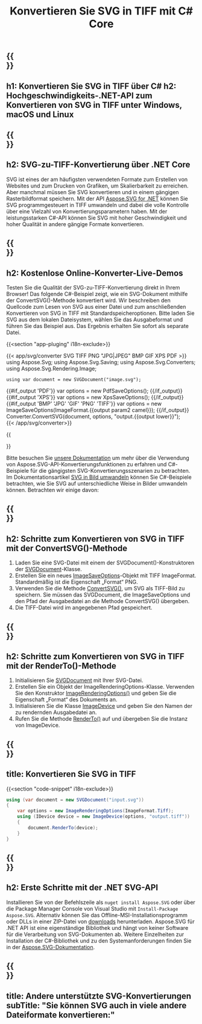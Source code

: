 ﻿---
translation: true
template: ./../_template-child.md
title: Konvertieren Sie SVG in TIFF mit C# Core
description: Laden und konvertieren Sie SVG in TIFF mit der .NET Core-API unter Windows, macOS und Linux
url: /net/conversion/svg-to-tiff/
family: svg
platformtag: net
feature: conversion
informat: SVG
outformat: TIFF
otherformats: GIF JPEG PNG TIFF PDF XPS BMP
---

{{<section banner>}}
---
h1: Konvertieren Sie SVG in TIFF über C#
h2: Hochgeschwindigkeits-.NET-API zum Konvertieren von SVG in TIFF unter Windows, macOS und Linux
---

{{<section overview>}}
---
h2: SVG-zu-TIFF-Konvertierung über .NET Core
---

SVG ist eines der am häufigsten verwendeten Formate zum Erstellen von Websites und zum Drucken von Grafiken, um Skalierbarkeit zu erreichen. Aber manchmal müssen Sie SVG konvertieren und in einem gängigen Rasterbildformat speichern. Mit der API [Aspose.SVG for .NET](https://products.aspose.com/svg/net/) können Sie SVG programmgesteuert in TIFF umwandeln und dabei die volle Kontrolle über eine Vielzahl von Konvertierungsparametern haben. Mit der leistungsstarken C#-API können Sie SVG mit hoher Geschwindigkeit und hoher Qualität in andere gängige Formate konvertieren.


{{<section demos>}}
---
h2: Kostenlose Online-Konverter-Live-Demos
---

Testen Sie die Qualität der SVG-zu-TIFF-Konvertierung direkt in Ihrem Browser! Das folgende C#-Beispiel zeigt, wie ein SVG-Dokument mithilfe der ConvertSVG()-Methode konvertiert wird. Wir beschreiben den Quellcode zum Lesen von SVG aus einer Datei und zum anschließenden Konvertieren von SVG in TIFF mit Standardspeicheroptionen. Bitte laden Sie SVG aus dem lokalen Dateisystem, wählen Sie das Ausgabeformat und führen Sie das Beispiel aus. Das Ergebnis erhalten Sie sofort als separate Datei.

{{<section "app-pluging" i18n-exclude>}}

{{< app/svg/converter SVG TIFF PNG "JPG|JPEG" BMP GIF XPS PDF >}}
using Aspose.Svg;
using Aspose.Svg.Saving;
using Aspose.Svg.Converters;
using Aspose.Svg.Rendering.Image;

    using var document = new SVGDocument("image.svg");
{{#if_output 'PDF'}}
    var options = new PdfSaveOptions();
{{/if_output}}
{{#if_output 'XPS'}}
    var options = new XpsSaveOptions();
{{/if_output}}
{{#if_output 'BMP' 'JPG' 'GIF' 'PNG' 'TIFF'}}
    var options = new ImageSaveOptions(ImageFormat.{{output param2 camel}});
{{/if_output}}
    Converter.ConvertSVG(document, options, "output.{{output lower}}");   
{{< /app/svg/converter>}} 

{{<section documentation>}}

Bitte besuchen Sie <a href="https://docs.aspose.com/svg/net/how-to-work-with-aspose-svg-api/converting/" target="_blank">unsere Dokumentation</a> um mehr über die Verwendung von Aspose.SVG-API-Konvertierungsfunktionen zu erfahren und C#-Beispiele für die gängigsten SVG-Konvertierungsszenarien zu betrachten. Im Dokumentationsartikel <a href="https://docs.aspose.com/svg/net/how-to-work-with-aspose-svg-api/convert-svg-to-image/" target="_blank ">SVG in Bild umwandeln</a> können Sie C#-Beispiele betrachten, wie Sie SVG auf unterschiedliche Weise in Bilder umwandeln können. Betrachten wir einige davon:

{{<section steps1>}}
---
h2: Schritte zum Konvertieren von SVG in TIFF mit der ConvertSVG()-Methode
---
1. Laden Sie eine SVG-Datei mit einem der SVGDocument()-Konstruktoren der [SVGDocument](https://apireference.aspose.com/svg/net/aspose.svg/svgdocument)-Klasse.
1. Erstellen Sie ein neues [ImageSaveOptions](https://apireference.aspose.com/svg/net/aspose.svg.saving/imagesaveoptions)-Objekt mit TIFF ImageFormat. Standardmäßig ist die Eigenschaft „Format“ PNG.
1. Verwenden Sie die Methode [ConvertSVG()](https://apireference.aspose.com/svg/net/aspose.svg.converters/converter/convertsvg/), um SVG als TIFF-Bild zu speichern. Sie müssen das SVGDocument, die ImageSaveOptions und den Pfad der Ausgabedatei an die Methode ConvertSVG() übergeben.
1. Die TIFF-Datei wird im angegebenen Pfad gespeichert.



{{<section steps2>}}
---
h2: Schritte zum Konvertieren von SVG in TIFF mit der RenderTo()-Methode
---
1. Initialisieren Sie [SVGDocument](https://apireference.aspose.com/svg/net/aspose.svg/svgdocument) mit Ihrer SVG-Datei.
1. Erstellen Sie ein Objekt der ImageRenderingOptions-Klasse. Verwenden Sie den Konstruktor [ImageRenderingOptions()](https://apireference.aspose.com/svg/net/aspose.svg.rendering.image/imagerenderingoptions/constructors/1) und geben Sie die Eigenschaft „Format“ des Dokuments an.
1. Initialisieren Sie die Klasse [ImageDevice](https://apireference.aspose.com/svg/net/aspose.svg.rendering.image/imagedevice) und geben Sie den Namen der zu rendernden Ausgabedatei an.
1. Rufen Sie die Methode [RenderTo()](https://apireference.aspose.com/svg/net/aspose.svg/svgdocument/methods/renderto) auf und übergeben Sie die Instanz von ImageDevice.



{{<section code-text>}}
---
title: Konvertieren Sie SVG in TIFF
---

{{<section "code-snippet" i18n-exclude>}}

```cs
using (var document = new SVGDocument("input.svg"))
{
	var options = new ImageRenderingOptions(ImageFormat.Tiff);
	using (IDevice device = new ImageDevice(options, "output.tiff"))
	{
		document.RenderTo(device);                    
	}
}
```

{{<section get-started>}}
---
h2: Erste Schritte mit der .NET SVG-API
---

Installieren Sie von der Befehlszeile als ```nuget install Aspose.SVG``` oder über die Package Manager Console von Visual Studio mit ```Install-Package Aspose.SVG```.
Alternativ können Sie das Offline-MSI-Installationsprogramm oder DLLs in einer ZIP-Datei von [downloads](https://downloads.aspose.com/svg/net) herunterladen. Aspose.SVG für .NET API ist eine eigenständige Bibliothek und hängt von keiner Software für die Verarbeitung von SVG-Dokumenten ab.
 Weitere Einzelheiten zur Installation der C#-Bibliothek und zu den Systemanforderungen finden Sie in der [Aspose.SVG-Dokumentation](https://docs.aspose.com/svg/net/getting-started/).

 {{<section other-conversions>}}
---
title: Andere unterstützte SVG-Konvertierungen
subTitle: "Sie können SVG auch in viele andere Dateiformate konvertieren:"
---